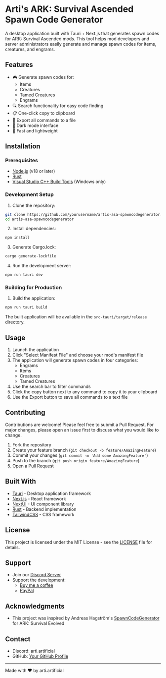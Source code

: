 # Arti's ARK: Survival Ascended Spawn Code Generator

A desktop application built with Tauri + Next.js that generates spawn codes for ARK: Survival Ascended mods. This tool helps mod developers and server administrators easily generate and manage spawn codes for items, creatures, and engrams.

## Features

- 🎮 Generate spawn codes for:
  - Items
  - Creatures
  - Tamed Creatures
  - Engrams
- 🔍 Search functionality for easy code finding
- 📋 One-click copy to clipboard
- 💾 Export all commands to a file
- 🌙 Dark mode interface
- 🚀 Fast and lightweight

## Installation

### Prerequisites

- [Node.js](https://nodejs.org/) (v18 or later)
- [Rust](https://www.rust-lang.org/tools/install)
- [Visual Studio C++ Build Tools](https://visualstudio.microsoft.com/visual-cpp-build-tools/) (Windows only)

### Development Setup

1. Clone the repository:

```bash
git clone https://github.com/yourusername/artis-asa-spawncodegenerator.git
cd artis-asa-spawncodegenerator
```

2. Install dependencies:

```bash
npm install
```

3. Generate Cargo.lock:

```bash
cargo generate-lockfile
```

4. Run the development server:

```bash
npm run tauri dev
```

### Building for Production

1. Build the application:

```bash
npm run tauri build
```

The built application will be available in the `src-tauri/target/release` directory.

## Usage

1. Launch the application
2. Click "Select Manifest File" and choose your mod's manifest file
3. The application will generate spawn codes in four categories:
   - Engrams
   - Items
   - Creatures
   - Tamed Creatures
4. Use the search bar to filter commands
5. Click the copy button next to any command to copy it to your clipboard
6. Use the Export button to save all commands to a text file

## Contributing

Contributions are welcome! Please feel free to submit a Pull Request. For major changes, please open an issue first to discuss what you would like to change.

1. Fork the repository
2. Create your feature branch (`git checkout -b feature/AmazingFeature`)
3. Commit your changes (`git commit -m 'Add some AmazingFeature'`)
4. Push to the branch (`git push origin feature/AmazingFeature`)
5. Open a Pull Request

## Built With

- [Tauri](https://tauri.app/) - Desktop application framework
- [Next.js](https://nextjs.org/) - React framework
- [NextUI](https://nextui.org/) - UI component library
- [Rust](https://www.rust-lang.org/) - Backend implementation
- [TailwindCSS](https://tailwindcss.com/) - CSS framework

## License

This project is licensed under the MIT License - see the [LICENSE](LICENSE) file for details.

## Support

- Join our [Discord Server](https://discord.gg/sGgerkNSWQ)
- Support the development:
  - [Buy me a coffee](https://ko-fi.com/artiartificial)
  - [PayPal](https://paypal.me/jonlbmitchell)

## Acknowledgments

- This project was inspired by Andreas Hagström's [SpawnCodeGenerator](https://github.com/andreashagstrom/SpawnCodeGenerator) for ARK: Survival Evolved

## Contact

- Discord: arti.artificial
- GitHub: [Your GitHub Profile](https://github.com/yourusername)

---

Made with ❤️ by arti.artificial
